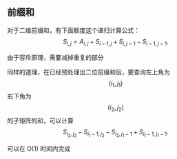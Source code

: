 ## 前缀和

对于二维前缀和，有下面额度这个递归计算公式：
$$
S_{i,j} = A_{i,j} + S_{i-1,j} + S_{i,j-1} - S_{i-1,j-1}.
$$

由于容斥原理，需要减掉重复的部分

同样的道理，在已经预处理出二位前缀和后，要查询左上角为 $$(i_1,j_1)$$ 右下角为 $$(i_2,j_2)$$ 的子矩阵的和，可以计算
$$
S_{i_2,j_2} - S_{i_1-1,j_2} - S_{i_2,j_1-1} + S_{i_1-1,j_1-1}.
$$

可以在 O(1) 时间内完成